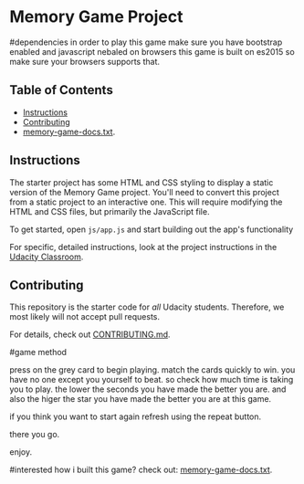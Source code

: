 # Memory Game Project
#dependencies
in order to play this game make sure you have bootstrap enabled and javascript nebaled on browsers
this game is built on es2015 so make sure your browsers supports that.

## Table of Contents

* [Instructions](#instructions)
* [Contributing](#contributing)
* [memory-game-docs.txt](memory-game-docs.txt).

## Instructions

The starter project has some HTML and CSS styling to display a static version of the Memory Game project. You'll need to convert this project from a static project to an interactive one. This will require modifying the HTML and CSS files, but primarily the JavaScript file.

To get started, open `js/app.js` and start building out the app's functionality

For specific, detailed instructions, look at the project instructions in the [Udacity Classroom](https://classroom.udacity.com/me).

## Contributing

This repository is the starter code for _all_ Udacity students. Therefore, we most likely will not accept pull requests.

For details, check out [CONTRIBUTING.md](CONTRIBUTING.md).

#game method

press on the grey card to begin playing. match the cards quickly to win.
you have no one except you yourself to beat. so check how much time is taking you to play.
the lower the seconds you have made the better you are. and also the higer the star you have made the better you are at this game.

if you think you want to start again refresh using the repeat button.

there you go.

enjoy.

#interested how i built this game? check out:
[memory-game-docs.txt](memory-game-docs.txt).
